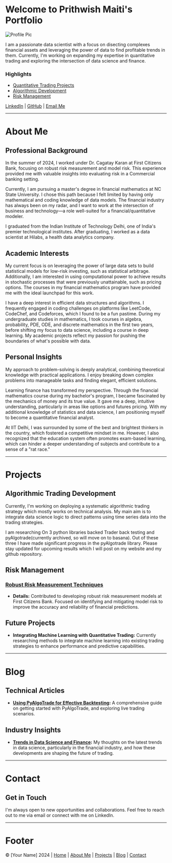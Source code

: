 # Welcome to Prithwish Maiti's Portfolio

![Profile Pic](./IMG_3052.png)


I am a passionate data scientist with a focus on disecting complexes financial assets and leveraging the power of data to find profitable trends in them. Currently, I'm working on expanding my expertise in quantitative trading and exploring the intersection of data science and finance.

### Highlights

- [Quantitative Trading Projects](#projects)
- [Algorithmic Development](#projects)
- [Risk Management](#projects)

[LinkedIn](https://www.linkedin.com/in/prithwish-maiti/) | [GitHub](https://github.com/PrithwiShM) | [Email Me](mailto:prithwish.maiti99@gmail.com)

---

# About Me

## Professional Background

In the summer of 2024, I worked under Dr. Cagatay Karan at First Citizens Bank, focusing on robust risk measurement and model risk. This experience provided me with valuable insights into evaluating risk in a Commercial banking setting.

Currently, I am pursuing a master's degree in financial mathematics at NC State University. I chose this path because I felt limited by having only mathematical and coding knowledge of data models. The financial industry has always been on my radar, and I want to work at the intersection of business and technology—a role well-suited for a financial/quantitative modeler.

I graduated from the Indian Institute of Technology Delhi, one of India's premier technological institutes. After graduating, I worked as a data scientist at Hilabs, a health data analytics company.

## Academic Interests

My current focus is on leveraging the power of large data sets to build statistical models for low-risk investing, such as statistical arbitrage. Additionally, I am interested in using computational power to achieve results in stochastic processes that were previously unattainable, such as pricing options. The courses in my financial mathematics program have provided me with the ideal launchpad for this work.

I have a deep interest in efficient data structures and algorithms. I frequently engaged in coding challenges on platforms like LeetCode, CodeChef, and Codeforces, which I found to be a fun pastime. During my undergraduate studies in mathematics, I took courses in algebra, probability, PDE, ODE, and discrete mathematics in the first two years, before shifting my focus to data science, including a course in deep learning. My academic projects reflect my passion for pushing the boundaries of what's possible with data.

## Personal Insights

My approach to problem-solving is deeply analytical, combining theoretical knowledge with practical applications. I enjoy breaking down complex problems into manageable tasks and finding elegant, efficient solutions.

Learning finance has transformed my perspective. Through the financial mathematics course during my bachelor's program, I became fascinated by the mechanics of money and its true value. It gave me a deep, intuitive understanding, particularly in areas like options and futures pricing. With my additional knowledge of statistics and data science, I am positioning myself to become a quantitative financial analyst.

At IIT Delhi, I was surrounded by some of the best and brightest thinkers in the country, which fostered a competitive mindset in me. However, I also recognized that the education system often promotes exam-based learning, which can hinder a deeper understanding of subjects and contribute to a sense of a "rat race."



---

# Projects


## Algorithmic Trading Development

Currently, I'm working on deploying a systematic algorithmic trading strategy which mostly works on technical analysis. My main aim is to integrate data science logic to direct patterns using time series data into the trading strategies. 

I am researching On 3 python libraries backed Trader back testing and pyAlgotrade(currently archived, so will move on to basana). Out of these three I have made significant progress in the pyAlgotrade library. Please stay updated for upcoming results which I will post on my website and my github repository.


## Risk Management

### [Robust Risk Measurement Techniques](#)
- **Details:** Contributed to developing robust risk measurement models at First Citizens Bank. Focused on identifying and mitigating model risk to improve the accuracy and reliability of financial predictions.

## Future Projects

- **Integrating Machine Learning with Quantitative Trading:** Currently researching methods to integrate machine learning into existing trading strategies to enhance performance and predictive capabilities.

---

# Blog

## Technical Articles

- **[Using PyAlgoTrade for Effective Backtesting](#):** A comprehensive guide on getting started with PyAlgoTrade, and exploring live trading scenarios.
  
## Industry Insights

- **[Trends in Data Science and Finance](#):** My thoughts on the latest trends in data science, particularly in the financial industry, and how these developments are shaping the future of trading.


---

# Contact

## Get in Touch

I'm always open to new opportunities and collaborations. Feel free to reach out to me via email or connect with me on LinkedIn.


---

# Footer

© [Your Name] 2024 | [Home](#home) | [About Me](#about-me) | [Projects](#projects) | [Blog](#blog) | [Contact](#contact)
